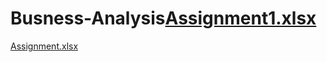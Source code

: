 # Busness-Analysis[Assignment1.xlsx](https://github.com/riyawagh1894/Busness-Analysis/files/10833167/Assignment.xlsx)
[Assignment.xlsx](https://github.com/riyawagh1894/Busness-Analysis/files/10833168/Assignment.xlsx)
